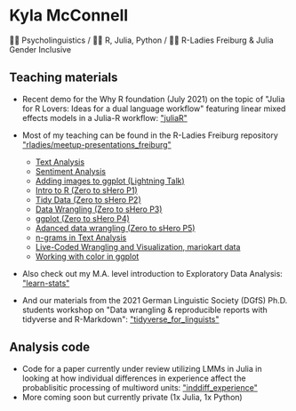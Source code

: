 # Kyla McConnell
:woman_scientist: Psycholinguistics /  :woman_technologist: R, Julia, Python /  :woman_teacher: R-Ladies Freiburg & Julia Gender Inclusive

## Teaching materials
- Recent demo for the Why R foundation (July 2021) on the topic of "Julia for R Lovers: Ideas for a dual language workflow" featuring linear mixed effects models in a Julia-R workflow: ["juliaR"](https://github.com/kyla-mcconnell/juliaR)
- Most of my teaching can be found in the R-Ladies Freiburg repository ["rladies/meetup-presentations_freiburg"](https://github.com/rladies/meetup-presentations_freiburg)
  - [Text Analysis](https://github.com/rladies/meetup-presentations_freiburg/blob/master/2020-07-Text_Analysis/Text%20Mining%20with%20R%20final.Rmd)
  - [Sentiment Analysis](https://github.com/rladies/meetup-presentations_freiburg/blob/master/2020-09-Sentiment_Analysis/RLadies_Freiburg_SentimentAnalysis.Rmd)
  - [Adding images to ggplot (Lightning Talk)](https://github.com/rladies/meetup-presentations_freiburg/blob/master/2020-12-01-Lightning_Talks/ggplot_images.Rmd)
  - [Intro to R (Zero to sHero P1)](https://github.com/rladies/meetup-presentations_freiburg/blob/master/2021-01-20_IntrotoR_ZerotoShero/01_intro_RLFreiburg.Rmd)
  - [Tidy Data (Zero to sHero P2)](https://github.com/rladies/meetup-presentations_freiburg/blob/master/2021-02-17_tidydata_ZerotoShero/02_tidy_data_RLFreiburg.Rmd)
  - [Data Wrangling (Zero to sHero P3)](https://github.com/rladies/meetup-presentations_freiburg/blob/master/2021-03-17-ZerotoShero/03_wrangle_RLFreiburg%20KEY.Rmd)
  - [ggplot (Zero to sHero P4)](https://github.com/rladies/meetup-presentations_freiburg/blob/master/2021-04-210ZerotoShero/04_ggplot_KEY.Rmd)
  - [Adanced data wrangling (Zero to sHero P5)](https://github.com/rladies/meetup-presentations_freiburg/blob/master/2021-05-19-ZerotoShero(5)/05_Advanced_wrangling_KEY.Rmd) 
  - [n-grams in Text Analysis](https://github.com/rladies/meetup-presentations_freiburg/blob/master/2021-06-22_TextAnalysis_ngrams/Tidy%20Text%20Analysis%20-%20Word%20frequencies%20and%20n-grams%20KEY.Rmd)
  - [Live-Coded Wrangling and Visualization, mariokart data](https://github.com/rladies/meetup-presentations_freiburg/blob/master/2021-07-06_GuidedTidyTuesday_MarioKart/21_06_07_MarioKart.Rmd)
  - [Working with color in ggplot](https://github.com/rladies/meetup-presentations_freiburg/blob/master/2021-08-03_ggplot_colors/ggplot_colors_RLadiesFreiburg_KEY.Rmd)
  
- Also check out my M.A. level introduction to Exploratory Data Analysis: ["learn-stats"](https://github.com/kyla-mcconnell/learn_stats)
- And our materials from the 2021 German Linguistic Society (DGfS) Ph.D. students workshop on "Data wrangling & reproducible reports with tidyverse and R-Markdown": ["tidyverse_for_linguists"](https://github.com/rstats-aficionadas/tidyverse_for_linguists/blob/main/Welcome%20to%20the%20tidyverse.Rmd)

## Analysis code
- Code for a paper currently under review utilizing LMMs in Julia in looking at how individual differences in experience affect the probablisitic processing of multiword units: ["inddiff_experience"](https://github.com/kyla-mcconnell/inddiff_experience/blob/main/spr_analysis_colloc.jmd)
- More coming soon but currently private (1x Julia, 1x Python)
